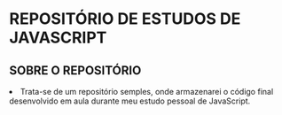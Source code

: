 <h1>REPOSITÓRIO DE ESTUDOS DE JAVASCRIPT</h1>
<h2>SOBRE O REPOSITÓRIO</h2
<ul type="none">
	<li>
		Trata-se de um repositório semples, onde armazenarei o código final desenvolvido em aula durante meu estudo pessoal de JavaScript.
	</li>
</ul>
